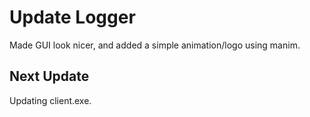 # Update Logger

Made GUI look nicer, and added a simple animation/logo using manim.


## Next Update

Updating client.exe.
